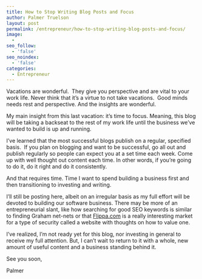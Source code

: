 ```yaml
---
title: How to Stop Writing Blog Posts and Focus
author: Palmer Truelson
layout: post
permalink: /entrepreneur/how-to-stop-writing-blog-posts-and-focus/
image:
  - 
seo_follow:
  - 'false'
seo_noindex:
  - 'false'
categories:
  - Entrepreneur
---
```

Vacations are wonderful.  They give you perspective and are vital to your work life. Never think that it&#8217;s a virtue to not take vacations.  Good minds needs rest and perspective. And the insights are wonderful.

My main insight from this last vacation: it&#8217;s time to focus. Meaning, this blog will be taking a backseat to the rest of my work life until the business we&#8217;ve wanted to build is up and running.

I&#8217;ve learned that the most successful blogs publish on a regular, specified basis.  If you plan on blogging and want to be successful, go all out and publish regularly so people can expect you at a set time each week. Come up with well thought out content each time. In other words, if you&#8217;re going to do it, do it right and do it consistently.

And that requires time. Time I want to spend building a business first and then transitioning to investing and writing.

I&#8217;ll still be posting here, albeit on an irregular basis as my full effort will be devoted to building our software business. There may be more of an entrepreneurial slant, like how searching for good SEO keywords is similar to finding Graham net-nets or that <a title="Flippa" href="http://www.flippa.com" onclick="javascript:_gaq.push(['_trackEvent','outbound-article','http://www.flippa.com']);" target="_blank">Flippa.com</a> is a really interesting market for a type of security called a website with thoughts on how to value one.

I&#8217;ve realized, I&#8217;m not ready yet for this blog, nor investing in general to receive my full attention. But, I can&#8217;t wait to return to it with a whole, new amount of useful content and a business standing behind it.

See you soon,

Palmer